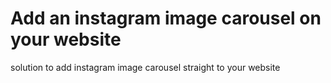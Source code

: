 # Add an instagram image carousel on your website
solution to add instagram image carousel straight to your website
